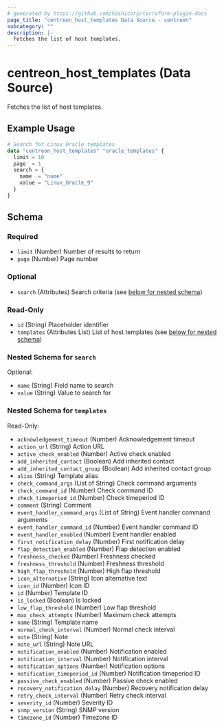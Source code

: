```yaml
---
# generated by https://github.com/hashicorp/terraform-plugin-docs
page_title: "centreon_host_templates Data Source - centreon"
subcategory: ""
description: |-
  Fetches the list of host templates.
---
```


# centreon_host_templates (Data Source)

Fetches the list of host templates.

## Example Usage

```terraform
# Search for Linux Oracle templates
data "centreon_host_templates" "oracle_templates" {
  limit = 10
  page  = 1
  search = {
    name  = "name"
    value = "Linux_Oracle_9"
  }
}
```

<!-- schema generated by tfplugindocs -->
## Schema

### Required

- `limit` (Number) Number of results to return
- `page` (Number) Page number

### Optional

- `search` (Attributes) Search criteria (see [below for nested schema](#nestedatt--search))

### Read-Only

- `id` (String) Placeholder identifier
- `templates` (Attributes List) List of host templates (see [below for nested schema](#nestedatt--templates))

<a id="nestedatt--search"></a>
### Nested Schema for `search`

Optional:

- `name` (String) Field name to search
- `value` (String) Value to search for


<a id="nestedatt--templates"></a>
### Nested Schema for `templates`

Read-Only:

- `acknowledgement_timeout` (Number) Acknowledgement timeout
- `action_url` (String) Action URL
- `active_check_enabled` (Number) Active check enabled
- `add_inherited_contact` (Boolean) Add inherited contact
- `add_inherited_contact_group` (Boolean) Add inherited contact group
- `alias` (String) Template alias
- `check_command_args` (List of String) Check command arguments
- `check_command_id` (Number) Check command ID
- `check_timeperiod_id` (Number) Check timeperiod ID
- `comment` (String) Comment
- `event_handler_command_args` (List of String) Event handler command arguments
- `event_handler_command_id` (Number) Event handler command ID
- `event_handler_enabled` (Number) Event handler enabled
- `first_notification_delay` (Number) First notification delay
- `flap_detection_enabled` (Number) Flap detection enabled
- `freshness_checked` (Number) Freshness checked
- `freshness_threshold` (Number) Freshness threshold
- `high_flap_threshold` (Number) High flap threshold
- `icon_alternative` (String) Icon alternative text
- `icon_id` (Number) Icon ID
- `id` (Number) Template ID
- `is_locked` (Boolean) Is locked
- `low_flap_threshold` (Number) Low flap threshold
- `max_check_attempts` (Number) Maximum check attempts
- `name` (String) Template name
- `normal_check_interval` (Number) Normal check interval
- `note` (String) Note
- `note_url` (String) Note URL
- `notification_enabled` (Number) Notification enabled
- `notification_interval` (Number) Notification interval
- `notification_options` (Number) Notification options
- `notification_timeperiod_id` (Number) Notification timeperiod ID
- `passive_check_enabled` (Number) Passive check enabled
- `recovery_notification_delay` (Number) Recovery notification delay
- `retry_check_interval` (Number) Retry check interval
- `severity_id` (Number) Severity ID
- `snmp_version` (String) SNMP version
- `timezone_id` (Number) Timezone ID
